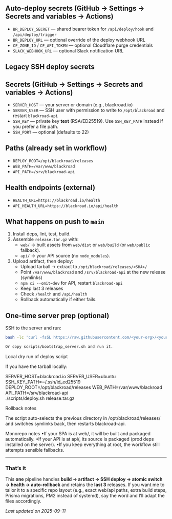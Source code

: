 
## Auto-deploy secrets (GitHub → Settings → Secrets and variables → Actions)
- `BR_DEPLOY_SECRET` — shared bearer token for `/api/deploy/hook` and `/api/deploy/trigger`
- `BR_DEPLOY_URL` — optional override of the deploy webhook URL
- `CF_ZONE_ID` / `CF_API_TOKEN` — optional Cloudflare purge credentials
- `SLACK_WEBHOOK_URL` — optional Slack notification URL

## Legacy SSH deploy secrets
## Secrets (GitHub → Settings → Secrets and variables → Actions)
- `SERVER_HOST` — your server or domain (e.g., blackroad.io)
- `SERVER_USER` — SSH user with permission to write to `/opt/blackroad` and restart `blackroad-api`
- `SSH_KEY` — private key **text** (RSA/ED25519). Use `SSH_KEY_PATH` instead if you prefer a file path.
- `SSH_PORT` — optional (defaults to 22)

## Paths (already set in workflow)
- `DEPLOY_ROOT=/opt/blackroad/releases`
- `WEB_PATH=/var/www/blackroad`
- `API_PATH=/srv/blackroad-api`

## Health endpoints (external)
- `HEALTH_URL=https://blackroad.io/health`
- `API_HEALTH_URL=https://blackroad.io/api/health`

## What happens on push to `main`
1. Install deps, lint, test, build.
2. Assemble `release.tar.gz` with:
   - `web/` → built assets from `web/dist` or `web/build` (or `web/public` fallback).
   - `api/` → your API source (no `node_modules`).
3. Upload artifact, then deploy:
   - Upload tarball → extract to `/opt/blackroad/releases/<SHA>/`
   - Point `/var/www/blackroad` and `/srv/blackroad-api` at the new release (symlinks)
   - `npm ci --omit=dev` for API, restart `blackroad-api`
   - Keep last 3 releases
   - Check `/health` and `/api/health`
   - Rollback automatically if either fails.

## One-time server prep (optional)
SSH to the server and run:
```sh
bash -lc 'curl -fsSL https://raw.githubusercontent.com/<your-org>/<your-repo>/main/scripts/bootstrap_server.sh | sh'

Or copy scripts/bootstrap_server.sh and run it.
```

Local dry run of deploy script

If you have the tarball locally:

SERVER_HOST=blackroad.io SERVER_USER=ubuntu SSH_KEY_PATH=~/.ssh/id_ed25519 \
DEPLOY_ROOT=/opt/blackroad/releases WEB_PATH=/var/www/blackroad API_PATH=/srv/blackroad-api \
./scripts/deploy.sh release.tar.gz

Rollback notes

The script auto-selects the previous directory in /opt/blackroad/releases/ and switches symlinks back, then restarts blackroad-api.

Monorepo notes
•If your SPA is at web/, it will be built and packaged automatically.
•If your API is at api/, its source is packaged (prod deps installed on the server).
•If you keep everything at root, the workflow still attempts sensible fallbacks.

---

### That’s it
This **one** pipeline handles **build → artifact → SSH deploy → atomic switch → health → auto‑rollback** and retains the **last 3** releases. If you want me to tailor it to a specific repo layout (e.g., exact web/api paths, extra build steps, Prisma migrations, PM2 instead of systemd), say the word and I’ll adapt the files accordingly.

_Last updated on 2025-09-11_
